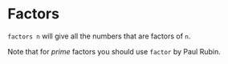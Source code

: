 
Factors
=======

`factors n` will give all the numbers that are factors of `n`.

Note that for *prime* factors you should use `factor` by Paul Rubin.


